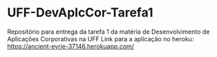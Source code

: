# UFF-DevAplcCor-Tarefa1
Repositório para entrega da tarefa 1 da matéria de Desenvolvimento de Aplicações Corporativas na UFF
Link para a aplicação no heroku: https://ancient-eyrie-37146.herokuapp.com/
